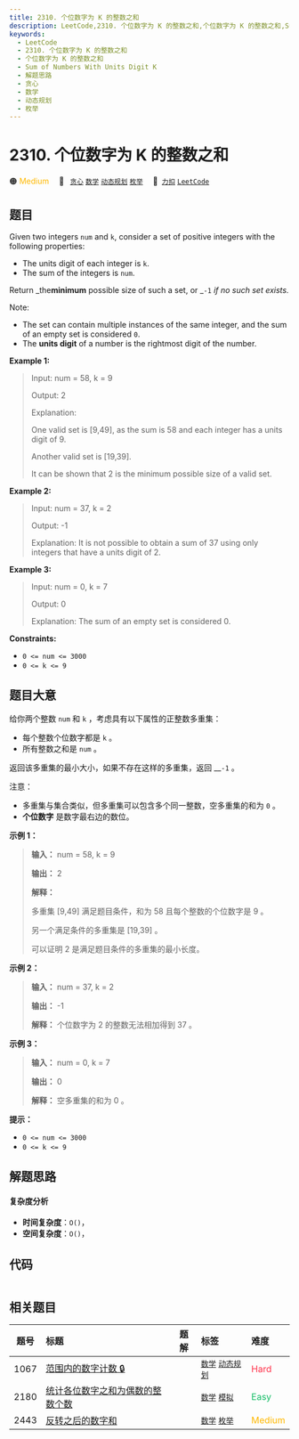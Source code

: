 ```yaml
---
title: 2310. 个位数字为 K 的整数之和
description: LeetCode,2310. 个位数字为 K 的整数之和,个位数字为 K 的整数之和,Sum of Numbers With Units Digit K,解题思路,贪心,数学,动态规划,枚举
keywords:
  - LeetCode
  - 2310. 个位数字为 K 的整数之和
  - 个位数字为 K 的整数之和
  - Sum of Numbers With Units Digit K
  - 解题思路
  - 贪心
  - 数学
  - 动态规划
  - 枚举
---
```


# 2310. 个位数字为 K 的整数之和

🟠 <font color=#ffb800>Medium</font>&emsp; 🔖&ensp; [`贪心`](/tag/greedy.md) [`数学`](/tag/math.md) [`动态规划`](/tag/dynamic-programming.md) [`枚举`](/tag/enumeration.md)&emsp; 🔗&ensp;[`力扣`](https://leetcode.cn/problems/sum-of-numbers-with-units-digit-k) [`LeetCode`](https://leetcode.com/problems/sum-of-numbers-with-units-digit-k)

## 题目

Given two integers `num` and `k`, consider a set of positive integers with the
following properties:

  * The units digit of each integer is `k`.
  * The sum of the integers is `num`.

Return _the**minimum** possible size of such a set, or _`-1` _if no such set
exists._

Note:

  * The set can contain multiple instances of the same integer, and the sum of an empty set is considered `0`.
  * The **units digit** of a number is the rightmost digit of the number.



**Example 1:**

> Input: num = 58, k = 9
> 
> Output: 2
> 
> Explanation:
> 
> One valid set is [9,49], as the sum is 58 and each integer has a units digit of 9.
> 
> Another valid set is [19,39].
> 
> It can be shown that 2 is the minimum possible size of a valid set.

**Example 2:**

> Input: num = 37, k = 2
> 
> Output: -1
> 
> Explanation: It is not possible to obtain a sum of 37 using only integers that have a units digit of 2.

**Example 3:**

> Input: num = 0, k = 7
> 
> Output: 0
> 
> Explanation: The sum of an empty set is considered 0.

**Constraints:**

  * `0 <= num <= 3000`
  * `0 <= k <= 9`


## 题目大意

给你两个整数 `num` 和 `k` ，考虑具有以下属性的正整数多重集：

  * 每个整数个位数字都是 `k` 。
  * 所有整数之和是 `num` 。

返回该多重集的最小大小，如果不存在这样的多重集，返回 __`-1` 。

注意：

  * 多重集与集合类似，但多重集可以包含多个同一整数，空多重集的和为 `0` 。
  * **个位数字** 是数字最右边的数位。



**示例 1：**

> 
> 
> 
> 
> 
> **输入：** num = 58, k = 9
> 
> **输出：** 2
> 
> **解释：**
> 
> 多重集 [9,49] 满足题目条件，和为 58 且每个整数的个位数字是 9 。
> 
> 另一个满足条件的多重集是 [19,39] 。
> 
> 可以证明 2 是满足题目条件的多重集的最小长度。
> 
> 

**示例 2：**

> 
> 
> 
> 
> 
> **输入：** num = 37, k = 2
> 
> **输出：** -1
> 
> **解释：** 个位数字为 2 的整数无法相加得到 37 。

**示例 3：**

> 
> 
> 
> 
> 
> **输入：** num = 0, k = 7
> 
> **输出：** 0
> 
> **解释：** 空多重集的和为 0 。
> 
> 



**提示：**

  * `0 <= num <= 3000`
  * `0 <= k <= 9`


## 解题思路

#### 复杂度分析

- **时间复杂度**：`O()`，
- **空间复杂度**：`O()`，

## 代码

```javascript

```

## 相关题目

<!-- prettier-ignore -->
| 题号 | 标题 | 题解 | 标签 | 难度 |
| :------: | :------ | :------: | :------ | :------ |
| 1067 | [范围内的数字计数 🔒](https://leetcode.com/problems/digit-count-in-range) |  |  [`数学`](/tag/math.md) [`动态规划`](/tag/dynamic-programming.md) | <font color=#ff334b>Hard</font> |
| 2180 | [统计各位数字之和为偶数的整数个数](https://leetcode.com/problems/count-integers-with-even-digit-sum) |  |  [`数学`](/tag/math.md) [`模拟`](/tag/simulation.md) | <font color=#15bd66>Easy</font> |
| 2443 | [反转之后的数字和](https://leetcode.com/problems/sum-of-number-and-its-reverse) |  |  [`数学`](/tag/math.md) [`枚举`](/tag/enumeration.md) | <font color=#ffb800>Medium</font> |